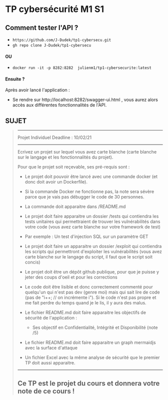 # TP cybersécurité M1 S1

## Comment tester l'API ?
- `https://github.com/J-Dudek/tp1-cybersecu.git`
- `gh repo clone J-Dudek/tp1-cybersecu`
#### OU
- `docker run -it -p 8282:8282  julienm1/tp1-cybersecurite:latest`
#### Ensuite ?
Après avoir lancé l'application :
- Se rendre sur http://localhost:8282/swagger-ui.html , vous aurez alors accès aux différentes fonctionnalités de l'API.

## SUJET
> ---
>
>Projet Individuel
>Deadline : 10/02/21
>
>---
>
>Ecrivez un projet sur lequel vous avez carte blanche (carte blanche sur le langage et les fonctionnalités du projet).
>
>Pour que le projet soit reçevable, ses pré-requis sont :
>
>- Le projet doit pouvoir être lancé avec une commande docker (et donc doit avoir un Dockerfile).
>  - Si la commande Docker ne fonctionne pas, la note sera sévère parce que je vais pas débugger le code de 30 personnes.
>  - La commande doit apparaitre dans /README.md
>
>- Le projet doit faire apparaitre un dossier /tests qui contiendra les tests unitaires qui permettraient de trouver les vulnérabilités dans votre code (vous avez carte blanche sur votre framework de test)
>  - Par exemple : Un test d'injection SQL sur un paramètre GET
>
>- Le projet doit faire un apparaitre un dossier /exploit qui contiendra les scripts qui permettront d'exploiter les vulnérabilités (vous avez carte blanche sur le langage du script, il faut que le script soit concis)
>
>- Le projet doit être un dépôt github publique, pour que je puisse y jeter des coups d'oeil et pour les corrections
>
>- Le code doit être lisible et donc correctement commenté pour quelqu'un qui n'est pas dev (genre moi) mais qui sait lire de code (pas de "i++; // on incrémente i"). Si le code n'est pas propre et me fait perdre du temps quand je le lis, il y aura des malus.
>
>- Le fichier README.md doit faire apparaitre les objectifs de sécurité de l'application :
>   - Ses objectif en Confidentialité, Intégrité et Disponibilité (note /5)
>
>- Le fichier README.md doit faire apparaitre un graph mermaidjs avec la surface d'attaque
>
>- Un fichier Excel avec la même analyse de sécurité que le premier TP doit aussi apparaitre.
>
>---
>
>Ce TP est le projet du cours et donnera votre note de ce cours !
>---

